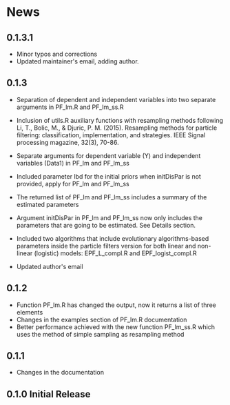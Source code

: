 # News

## 0.1.3.1
* Minor typos and corrections
* Updated maintainer's email, adding author.
## 0.1.3
* Separation of dependent and independent variables into two separate arguments in PF_lm.R and PF_lm_ss.R
* Inclusion of utils.R auxiliary functions with resampling methods following Li, T., Bolic, M., & Djuric, P. M. (2015). Resampling methods for particle filtering: classification, implementation, and strategies. IEEE Signal processing magazine, 32(3), 70-86.
* Separate arguments for dependent variable (Y) and independent variables (Data1) in PF_lm and PF_lm_ss
* Included parameter lbd for the initial priors when initDisPar is not provided, apply for PF_lm and PF_lm_ss
* The returned list of PF_lm and PF_lm_ss includes a summary of the estimated parameters
* Argument initDisPar in PF_lm and PF_lm_ss now only includes the parameters that are going to be estimated. See Details section.
* Included two algorithms that include evolutionary algorithms-based parameters inside the particle filters version for both linear and non-linear (logistic) models: EPF_L_compl.R and EPF_logist_compl.R

* Updated author's email

## 0.1.2
* Function PF_lm.R has changed the output, now it returns a list of three elements
* Changes in the examples section of PF_lm.R documentation
* Better performance achieved with the new function PF_lm_ss.R which uses the method of simple sampling as resampling method 

## 0.1.1
* Changes in the documentation

## 0.1.0 Initial Release
